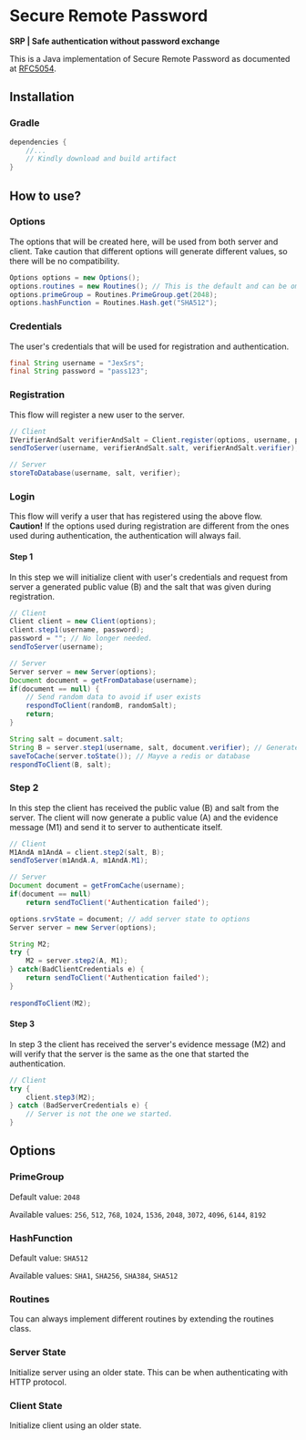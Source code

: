 # Secure Remote Password
**SRP | Safe authentication without password exchange**

This is a Java implementation of Secure Remote Password as documented at [RFC5054](https://datatracker.ietf.org/doc/html/rfc5054).

## Installation

### Gradle
```gradle
dependencies {
    //...
    // Kindly download and build artifact
}
```

## How to use?

### Options
The options that will be created here, will be used from both server and client.
Take caution that different options will generate different values, so there will be no compatibility.

```java
Options options = new Options();
options.routines = new Routines(); // This is the default and can be ommited. You can write your own routines by inheriting the routines clss
options.primeGroup = Routines.PrimeGroup.get(2048);
options.hashFunction = Routines.Hash.get("SHA512");
```

### Credentials
The user's credentials that will be used for registration and authentication.
```java
final String username = "JexSrs";
final String password = "pass123";
```

### Registration
This flow will register a new user to the server.

```java
// Client
IVerifierAndSalt verifierAndSalt = Client.register(options, username, password);
sendToServer(username, verifierAndSalt.salt, verifierAndSalt.verifier);

// Server
storeToDatabase(username, salt, verifier);
```

### Login
This flow will verify a user that has registered using the above flow.
__Caution!__ If the options used during registration are different from the ones used during authentication,
the authentication will always fail.

#### Step 1
In this step we will initialize client with user's credentials and request from server a generated
public value (B) and the salt that was given during registration.

```java
// Client
Client client = new Client(options);
client.step1(username, password);
password = ""; // No longer needed.
sendToServer(username);

// Server
Server server = new Server(options);
Document document = getFromDatabase(username);
if(document == null) {
    // Send random data to avoid if user exists
    respondToClient(randomB, randomSalt);
    return;
}

String salt = document.salt;
String B = server.step1(username, salt, document.verifier); // Generate server's public key
saveToCache(server.toState()); // Mayve a redis or database
respondToClient(B, salt);
```
### Step 2
In this step the client has received the public value (B) and salt from the server.
The client will now generate a public value (A) and the evidence message (M1) and send it to server
to authenticate itself.

```java
// Client
M1AndA m1AndA = client.step2(salt, B);
sendToServer(m1AndA.A, m1AndA.M1);

// Server
Document document = getFromCache(username);
if(document == null)
    return sendToClient('Authentication failed');

options.srvState = document; // add server state to options
Server server = new Server(options);

String M2;
try {
    M2 = server.step2(A, M1);
} catch(BadClientCredentials e) {
    return sendToClient('Authentication failed');
}
 
respondToClient(M2);
```

#### Step 3
In step 3 the client has received the server's evidence message (M2) and will verify that the server is
the same as the one that started the authentication.

```java
// Client
try {
    client.step3(M2);
} catch (BadServerCredentials e) {
    // Server is not the one we started.
}
```

## Options
### PrimeGroup
Default value: `2048`

Available values: `256`, `512`, `768`, `1024`, `1536`, `2048`, `3072`, `4096`, `6144`, `8192`

### HashFunction
Default value: `SHA512`

Available values: `SHA1`, `SHA256`, `SHA384`, `SHA512`

### Routines
Tou can always implement different routines by extending the routines class.

### Server State
Initialize server using an older state. This can be when authenticating with HTTP protocol.

### Client State
Initialize client using an older state.


